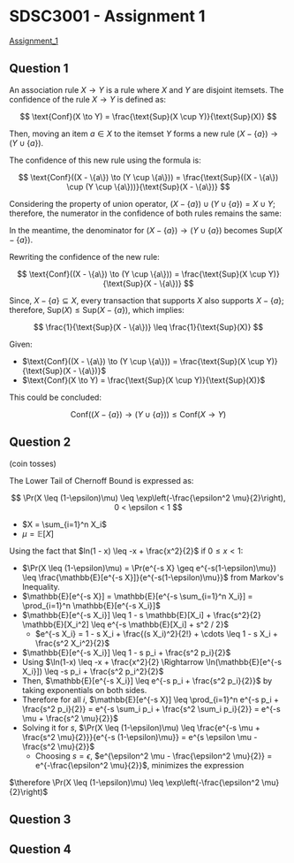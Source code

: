 # SDSC3001 - Assignment 1

[Assignment_1](./SDSC3001%20-%20Assignment%201.png)

## Question 1

An association rule $X \to Y$ is a rule where $X$ and $Y$ are disjoint itemsets. The confidence of the rule $X \to Y$ is defined as:

$$
\text{Conf}(X \to Y) = \frac{\text{Sup}(X \cup Y)}{\text{Sup}(X)}
$$

Then, moving an item $a \in X$ to the itemset $Y$ forms a new rule $(X - \{a\}) \to (Y \cup \{a\})$.

The confidence of this new rule using the formula is:

$$
\text{Conf}((X - \{a\}) \to (Y \cup \{a\})) = \frac{\text{Sup}((X - \{a\}) \cup (Y \cup \{a\}))}{\text{Sup}(X - \{a\})}
$$

Considering the property of union operator, $(X - \{a\}) \cup (Y \cup \{a\}) = X \cup Y$;
therefore, the numerator in the confidence of both rules remains the same:

In the meantime, the denominator for $(X - \{a\}) \to (Y \cup \{a\})$ becomes $\text{Sup}(X - \{a\})$.

Rewriting the confidence of the new rule:

$$
\text{Conf}((X - \{a\}) \to (Y \cup \{a\})) = \frac{\text{Sup}(X \cup Y)}{\text{Sup}(X - \{a\})}
$$

Since, $X - \{a\} \subseteq X$, every transaction that supports $X$ also supports $X - \{a\}$; therefore, $\text{Sup}(X) \leq \text{Sup}(X - \{a\})$, which implies:

$$
\frac{1}{\text{Sup}(X - \{a\})} \leq \frac{1}{\text{Sup}(X)}
$$

Given:

- $\text{Conf}((X - \{a\}) \to (Y \cup \{a\})) = \frac{\text{Sup}(X \cup Y)}{\text{Sup}(X - \{a\})}$
- $\text{Conf}(X \to Y) = \frac{\text{Sup}(X \cup Y)}{\text{Sup}(X)}$

This could be concluded:

$$
\text{Conf}((X - \{a\}) \to (Y \cup \{a\})) \leq \text{Conf}(X \to Y)
$$

## Question 2

(coin tosses)

The Lower Tail of Chernoff Bound is expressed as:

$$
\Pr(X \leq (1-\epsilon)\mu) \leq \exp\left(-\frac{\epsilon^2 \mu}{2}\right), 0 < \epsilon < 1
$$

- $X = \sum_{i=1}^n X_i$
- $\mu = \mathbb{E}[X]$

Using the fact that $ln(1 - x) \leq -x + \frac{x^2}{2}$ if $0 \leq x < 1$:

- $\Pr(X \leq (1-\epsilon)\mu) = \Pr(e^{-s X} \geq e^{-s(1-\epsilon)\mu}) \leq \frac{\mathbb{E}[e^{-s X}]}{e^{-s(1-\epsilon)\mu}}$ from Markov's Inequality.
- $\mathbb{E}[e^{-s X}] = \mathbb{E}[e^{-s \sum_{i=1}^n X_i}] = \prod_{i=1}^n \mathbb{E}[e^{-s X_i}]$
- $\mathbb{E}[e^{-s X_i}] \leq 1 - s \mathbb{E}[X_i] + \frac{s^2}{2} \mathbb{E}[X_i^2] \leq e^{-s \mathbb{E}[X_i] + s^2 / 2}$
  - $e^{-s X_i} = 1 - s X_i + \frac{(s X_i)^2}{2!} + \cdots \leq 1 - s X_i + \frac{s^2 X_i^2}{2}$
- $\mathbb{E}[e^{-s X_i}] \leq 1 - s p_i + \frac{s^2 p_i}{2}$
- Using $\ln(1-x) \leq -x + \frac{x^2}{2} \Rightarrow \ln(\mathbb{E}[e^{-s X_i}]) \leq -s p_i + \frac{s^2 p_i^2}{2}$
- Then, $\mathbb{E}[e^{-s X_i}] \leq e^{-s p_i + \frac{s^2 p_i}{2}}$ by taking exponentials on both sides.
- Therefore for all $i$, $\mathbb{E}[e^{-s X}] \leq \prod_{i=1}^n e^{-s p_i + \frac{s^2 p_i}{2}} = e^{-s \sum_i p_i + \frac{s^2 \sum_i p_i}{2}} = e^{-s \mu + \frac{s^2 \mu}{2}}$
- Solving it for $s$, $\Pr(X \leq (1-\epsilon)\mu) \leq \frac{e^{-s \mu + \frac{s^2 \mu}{2}}}{e^{-s (1-\epsilon)\mu}} = e^{s \epsilon \mu - \frac{s^2 \mu}{2}}$
  - Choosing $s = \epsilon$, $e^{\epsilon^2 \mu - \frac{\epsilon^2 \mu}{2}} = e^{-\frac{\epsilon^2 \mu}{2}}$, minimizes the expression

$\therefore \Pr(X \leq (1-\epsilon)\mu) \leq \exp\left(-\frac{\epsilon^2 \mu}{2}\right)$

## Question 3

## Question 4
